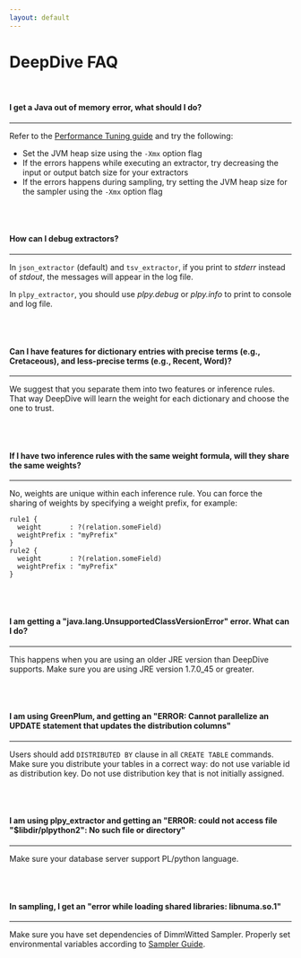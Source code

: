 ```yaml
---
layout: default
---
```


# DeepDive FAQ

<br/>

#### I get a Java out of memory error, what should I do?
---
Refer to the [Performance Tuning guide](/doc/performance.html) and try the following:

- Set the JVM heap size using the `-Xmx` option flag
- If the errors happens while executing an extractor, try decreasing the input or output batch size for your extractors
- If the errors happens during sampling, try setting the JVM heap size for the sampler using the `-Xmx` option flag

<br/>
<br/>

#### How can I debug extractors?
---
In `json_extractor` (default) and `tsv_extractor`, if you print to *stderr* instead of *stdout*, the messages will appear in the log file.

In `plpy_extractor`, you should use *plpy.debug* or *plpy.info* to print to console and log file.

<br/>
<br/>

#### Can I have features for dictionary entries with precise terms (e.g., Cretaceous), and less-precise terms (e.g., Recent, Word)?
---
We suggest that you separate them into two features or inference rules. That way DeepDive will learn the weight for each dictionary and choose the one to trust.

<br/>
<br/>

#### If I have two inference rules with the same weight formula, will they share the same weights?
---
No, weights are unique within each inference rule. You can force the sharing of weights by specifying a weight prefix, for example:

    rule1 {
      weight       : ?(relation.someField)
      weightPrefix : "myPrefix"
    }
    rule2 {
      weight       : ?(relation.someField)
      weightPrefix : "myPrefix"
    }


<br/>
<br/>

<!-- #### I added an inference rule that I am very confident about, but now my results are no longer calibrated. What happened?
---
This can happen with "fixed" rules that are always true. When you add such a rule, DeepDive will learn a very large weight for it, which may result in the inference engine "getting stuck". In such a case, try to lower the learning rate parameter `--alpha` for the sampler, for example:

    deepdive {
      sampler.sampler_args: "-l 120 -s 1 -i 200 --alpha 0.001"
    }

The default value of alpha is set to `0.1`, and during testing it makes sense to increase or decrease it one order of magnitude at a time. We are actively working on implementing an adaptive learning rate computation into our sampler which will help avoid this problem.


<br/>
<br/>

 -->


#### I am getting a "java.lang.UnsupportedClassVersionError" error. What can I do?
---
This happens when you are using an older JRE version than DeepDive supports. Make sure you are using JRE version 1.7.0_45 or greater.


<br/>
<br/>


<!-- 
#### I am getting an "ERROR: duplicate key value violates unique constraint "dd_graph_variables_pkey"" error.
---
DeepDive automatically assigns unique record IDs through extractor. The above error happens when record IDs in the database are not unique. This could happen when you are manually loading data into a table, without using DeepDive's extractors. If you need to load records manually, make sure their IDs are globally unique, or define manual sequence to use for your primary keys.
 -->

#### I am using GreenPlum, and getting an "ERROR: Cannot parallelize an UPDATE statement that updates the distribution columns"
---
Users should add `DISTRIBUTED BY` clause in all `CREATE TABLE` commands. Make sure you distribute your tables in a correct way: do not use variable id as distribution key. Do not use distribution key that is not initially assigned.

<br/>
<br/>


#### I am using plpy_extractor and getting an "ERROR: could not access file "$libdir/plpython2": No such file or directory"
---
Make sure your database server support PL/python language.

<br/>
<br/>


#### In sampling, I get an "error while loading shared libraries: libnuma.so.1"
---
Make sure you have set dependencies of DimmWitted Sampler. Properly set environmental variables according to [Sampler Guide](/doc/sampler.html).

